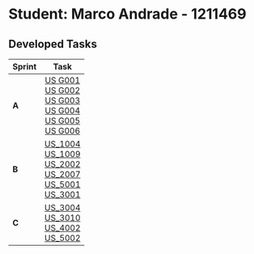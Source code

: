 # Student: Marco Andrade - 1211469

## Developed Tasks


| Sprint |                                                                                                                                            Task                                                                                                                                            |
|--------|:------------------------------------------------------------------------------------------------------------------------------------------------------------------------------------------------------------------------------------------------------------------------------------------:|
| **A**  | [US G001](../Sprint_A/us_g001/us_g001.md) <br/> [US G002](../Sprint_A/us_g002/us_g002.md) <br/> [US G003](../Sprint_A/us_g003/us_g003.md) <br/> [US G004](../Sprint_A/us_g004/us_g004.md) <br/> [US G005](../Sprint_A/us_g005/us_g005.md) <br/> [US G006](../Sprint_A/us_g006/us_g006.md)  |
| **B**  | [US_1004](../Sprint_B/us_1004/us_1004.md) <br/> [US_1009](../Sprint_B/us_1009/us_1009.md) <br/> [US_2002](../Sprint_B/us_2002/us_2002.md) <br/> [US_2007](../Sprint_B/us_2007/us_2007.md) <br/> [US_5001](../Sprint_B/us_5001/us_5001.md)  <br/> [US_3001](../Sprint_B/us_3001/us_3001.md) |
| **C**  |                                                 [US_3004](../Sprint_C/us_3004/us_3004.md) <br/> [US_3010](../Sprint_C/us_3010/us_3010.md) <br/> [US_4002](../Sprint_C/us_4002/us_4002.md) <br/> [US_5002](../Sprint_C/us_5002/us_5002.md)                                                  |
